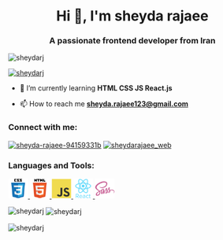 <h1 align="center">Hi 👋, I'm sheyda rajaee</h1>
<h3 align="center">A passionate frontend developer from Iran</h3>

<p align="left"> <img src="https://komarev.com/ghpvc/?username=sheydarj&label=Profile%20views&color=0e75b6&style=flat" alt="sheydarj" /> </p>

<p align="left"> <a href="https://github.com/ryo-ma/github-profile-trophy"><img src="https://github-profile-trophy.vercel.app/?username=sheydarj" alt="sheydarj" /></a> </p>

- 🌱 I’m currently learning **HTML CSS JS React.js**

- 📫 How to reach me **sheyda.rajaee123@gmail.com**

<h3 align="left">Connect with me:</h3>
<p align="left">
<a href="https://linkedin.com/in/sheyda-rajaee-94159331b" target="blank"><img align="center" src="https://raw.githubusercontent.com/rahuldkjain/github-profile-readme-generator/master/src/images/icons/Social/linked-in-alt.svg" alt="sheyda-rajaee-94159331b" height="30" width="40" /></a>
<a href="https://instagram.com/sheydarajaee_web" target="blank"><img align="center" src="https://raw.githubusercontent.com/rahuldkjain/github-profile-readme-generator/master/src/images/icons/Social/instagram.svg" alt="sheydarajaee_web" height="30" width="40" /></a>
</p>

<h3 align="left">Languages and Tools:</h3>
<p align="left"> <a href="https://www.w3schools.com/css/" target="_blank" rel="noreferrer"> <img src="https://raw.githubusercontent.com/devicons/devicon/master/icons/css3/css3-original-wordmark.svg" alt="css3" width="40" height="40"/> </a> <a href="https://www.w3.org/html/" target="_blank" rel="noreferrer"> <img src="https://raw.githubusercontent.com/devicons/devicon/master/icons/html5/html5-original-wordmark.svg" alt="html5" width="40" height="40"/> </a> <a href="https://developer.mozilla.org/en-US/docs/Web/JavaScript" target="_blank" rel="noreferrer"> <img src="https://raw.githubusercontent.com/devicons/devicon/master/icons/javascript/javascript-original.svg" alt="javascript" width="40" height="40"/> </a> <a href="https://reactjs.org/" target="_blank" rel="noreferrer"> <img src="https://raw.githubusercontent.com/devicons/devicon/master/icons/react/react-original-wordmark.svg" alt="react" width="40" height="40"/> </a> <a href="https://sass-lang.com" target="_blank" rel="noreferrer"> <img src="https://raw.githubusercontent.com/devicons/devicon/master/icons/sass/sass-original.svg" alt="sass" width="40" height="40"/> </a> </p>

<p><img align="left" src="https://github-readme-stats.vercel.app/api/top-langs?username=sheydarj&show_icons=true&locale=en&layout=compact" alt="sheydarj" /></p>

<p>&nbsp;<img align="center" src="https://github-readme-stats.vercel.app/api?username=sheydarj&show_icons=true&locale=en" alt="sheydarj" /></p>

<p><img align="center" src="https://github-readme-streak-stats.herokuapp.com/?user=sheydarj&" alt="sheydarj" /></p>



